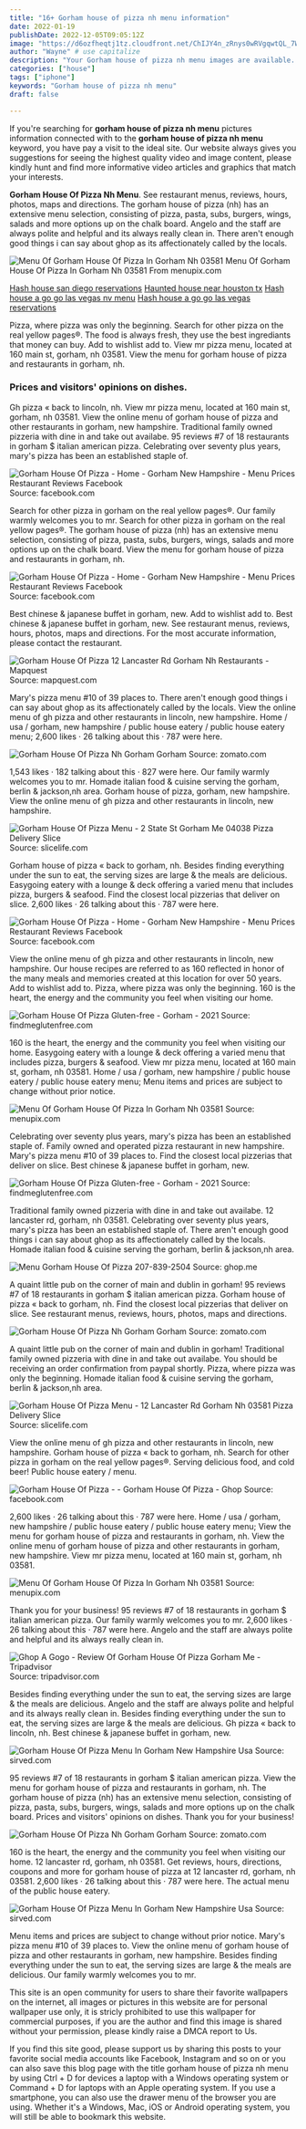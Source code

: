 ```yaml
---
title: "16+ Gorham house of pizza nh menu information"
date: 2022-01-19
publishDate: 2022-12-05T09:05:12Z
image: "https://d6ozfheqtj1tz.cloudfront.net/ChIJY4n_zRnys0wRVgqwtQL_7WI/5b18d7450782a.jpg"
author: "Wayne" # use capitalize
description: "Your Gorham house of pizza nh menu images are available. Gorham house of pizza nh menu are a topic that is being searched for and liked by netizens now. You can Find and Download the Gorham house of pizza nh menu files here. Get all free images."
categories: ["house"]
tags: ["iphone"]
keywords: "Gorham house of pizza nh menu"
draft: false

---
```


If you're searching for **gorham house of pizza nh menu** pictures information connected with to the **gorham house of pizza nh menu** keyword, you have pay a visit to the ideal  site.  Our website always  gives you  suggestions  for seeing  the highest  quality video and image  content, please kindly hunt and find more informative video articles and graphics  that match your interests.

**Gorham House Of Pizza Nh Menu**. See restaurant menus, reviews, hours, photos, maps and directions. The gorham house of pizza (nh) has an extensive menu selection, consisting of pizza, pasta, subs, burgers, wings, salads and more options up on the chalk board. Angelo and the staff are always polite and helpful and its always really clean in. There aren&#039;t enough good things i can say about ghop as its affectionately called by the locals.

![Menu Of Gorham House Of Pizza In Gorham Nh 03581](https://www.menupix.com/menu_img/20180821a4467su_02.jpg "Menu Of Gorham House Of Pizza In Gorham Nh 03581")
Menu Of Gorham House Of Pizza In Gorham Nh 03581 From menupix.com

[Hash house san diego reservations](/hash-house-san-diego-reservations/)
[Haunted house near houston tx](/haunted-house-near-houston-tx/)
[Hash house a go go las vegas nv menu](/hash-house-a-go-go-las-vegas-nv-menu/)
[Hash house a go go las vegas reservations](/hash-house-a-go-go-las-vegas-reservations/)

Pizza, where pizza was only the beginning. Search for other pizza on the real yellow pages®. The food is always fresh, they use the best ingrediants that money can buy. Add to wishlist add to. View mr pizza menu, located at 160 main st, gorham, nh 03581. View the menu for gorham house of pizza and restaurants in gorham, nh.

### Prices and visitors&#039; opinions on dishes.

Gh pizza « back to lincoln, nh. View mr pizza menu, located at 160 main st, gorham, nh 03581. View the online menu of gorham house of pizza and other restaurants in gorham, new hampshire. Traditional family owned pizzeria with dine in and take out availabe. 95 reviews #7 of 18 restaurants in gorham $ italian american pizza. Celebrating over seventy plus years, mary&#039;s pizza has been an established staple of.


![Gorham House Of Pizza - Home - Gorham New Hampshire - Menu Prices Restaurant Reviews Facebook](https://lookaside.fbsbx.com/lookaside/crawler/media/?media_id=4503189093130740 "Gorham House Of Pizza - Home - Gorham New Hampshire - Menu Prices Restaurant Reviews Facebook")
Source: facebook.com

Search for other pizza in gorham on the real yellow pages®. Our family warmly welcomes you to mr. Search for other pizza in gorham on the real yellow pages®. The gorham house of pizza (nh) has an extensive menu selection, consisting of pizza, pasta, subs, burgers, wings, salads and more options up on the chalk board. View the menu for gorham house of pizza and restaurants in gorham, nh.

![Gorham House Of Pizza - Home - Gorham New Hampshire - Menu Prices Restaurant Reviews Facebook](https://lookaside.fbsbx.com/lookaside/crawler/media/?media_id=858571377631280 "Gorham House Of Pizza - Home - Gorham New Hampshire - Menu Prices Restaurant Reviews Facebook")
Source: facebook.com

Best chinese &amp; japanese buffet in gorham, new. Add to wishlist add to. Best chinese &amp; japanese buffet in gorham, new. See restaurant menus, reviews, hours, photos, maps and directions. For the most accurate information, please contact the restaurant.

![Gorham House Of Pizza 12 Lancaster Rd Gorham Nh Restaurants - Mapquest](https://s3-media0.fl.yelpcdn.com/bphoto/c-hd4KUbn2bZQrLnNIxTgQ/l.jpg "Gorham House Of Pizza 12 Lancaster Rd Gorham Nh Restaurants - Mapquest")
Source: mapquest.com

Mary&#039;s pizza menu #10 of 39 places to. There aren&#039;t enough good things i can say about ghop as its affectionately called by the locals. View the online menu of gh pizza and other restaurants in lincoln, new hampshire. Home / usa / gorham, new hampshire / public house eatery / public house eatery menu; 2,600 likes · 26 talking about this · 787 were here.

![Gorham House Of Pizza Nh Gorham Gorham](https://b.zmtcdn.com/data/reviews_photos/d9d/1136ef6ec6a83213761e0122deabad9d_1538935603.JPG?fit=around|750:500&amp;crop=750:500;*,* "Gorham House Of Pizza Nh Gorham Gorham")
Source: zomato.com

1,543 likes · 182 talking about this · 827 were here. Our family warmly welcomes you to mr. Homade italian food &amp; cuisine serving the gorham, berlin &amp; jackson,nh area. Gorham house of pizza, gorham, new hampshire. View the online menu of gh pizza and other restaurants in lincoln, new hampshire.

![Gorham House Of Pizza Menu - 2 State St Gorham Me 04038 Pizza Delivery Slice](https://shop-logos.imgix.net/shops/36765/original/Gorham_House_of_Pizza.jpg?auto=compress,format "Gorham House Of Pizza Menu - 2 State St Gorham Me 04038 Pizza Delivery Slice")
Source: slicelife.com

Gorham house of pizza « back to gorham, nh. Besides finding everything under the sun to eat, the serving sizes are large &amp; the meals are delicious. Easygoing eatery with a lounge &amp; deck offering a varied menu that includes pizza, burgers &amp; seafood. Find the closest local pizzerias that deliver on slice. 2,600 likes · 26 talking about this · 787 were here.

![Gorham House Of Pizza - Home - Gorham New Hampshire - Menu Prices Restaurant Reviews Facebook](https://lookaside.fbsbx.com/lookaside/crawler/media/?media_id=2236090786507260 "Gorham House Of Pizza - Home - Gorham New Hampshire - Menu Prices Restaurant Reviews Facebook")
Source: facebook.com

View the online menu of gh pizza and other restaurants in lincoln, new hampshire. Our house recipes are referred to as 160 reflected in honor of the many meals and memories created at this location for over 50 years. Add to wishlist add to. Pizza, where pizza was only the beginning. 160 is the heart, the energy and the community you feel when visiting our home.

![Gorham House Of Pizza Gluten-free - Gorham - 2021](https://lh3.googleusercontent.com/40R4u_KgQO-IUbJ7IvUXJhMNWpOWhHpunpLQ72JCkvxz6XUVeogcR2IGBRQFZWrw2R3UPKvCUGGtvll_4faXDfI=s1400 "Gorham House Of Pizza Gluten-free - Gorham - 2021")
Source: findmeglutenfree.com

160 is the heart, the energy and the community you feel when visiting our home. Easygoing eatery with a lounge &amp; deck offering a varied menu that includes pizza, burgers &amp; seafood. View mr pizza menu, located at 160 main st, gorham, nh 03581. Home / usa / gorham, new hampshire / public house eatery / public house eatery menu; Menu items and prices are subject to change without prior notice.

![Menu Of Gorham House Of Pizza In Gorham Nh 03581](https://www.menupix.com/menu_img/20180821a4467su_02.jpg "Menu Of Gorham House Of Pizza In Gorham Nh 03581")
Source: menupix.com

Celebrating over seventy plus years, mary&#039;s pizza has been an established staple of. Family owned and operated pizza restaurant in new hampshire. Mary&#039;s pizza menu #10 of 39 places to. Find the closest local pizzerias that deliver on slice. Best chinese &amp; japanese buffet in gorham, new.

![Gorham House Of Pizza Gluten-free - Gorham - 2021](https://lh3.googleusercontent.com/40R4u_KgQO-IUbJ7IvUXJhMNWpOWhHpunpLQ72JCkvxz6XUVeogcR2IGBRQFZWrw2R3UPKvCUGGtvll_4faXDfI=s600-c "Gorham House Of Pizza Gluten-free - Gorham - 2021")
Source: findmeglutenfree.com

Traditional family owned pizzeria with dine in and take out availabe. 12 lancaster rd, gorham, nh 03581. Celebrating over seventy plus years, mary&#039;s pizza has been an established staple of. There aren&#039;t enough good things i can say about ghop as its affectionately called by the locals. Homade italian food &amp; cuisine serving the gorham, berlin &amp; jackson,nh area.

![Menu Gorham House Of Pizza 207-839-2504](https://static.wixstatic.com/media/9713ad_0680e08ab1734858a8a3f60f0c9aa219~mv2.png/v1/crop/x_0,y_0,w_2500,h_1602/fill/w_226,h_144,al_c,q_85,usm_0.66_1.00_0.01/gorham-house-pizza-logo.webp "Menu Gorham House Of Pizza 207-839-2504")
Source: ghop.me

A quaint little pub on the corner of main and dublin in gorham! 95 reviews #7 of 18 restaurants in gorham $ italian american pizza. Gorham house of pizza « back to gorham, nh. Find the closest local pizzerias that deliver on slice. See restaurant menus, reviews, hours, photos, maps and directions.

![Gorham House Of Pizza Nh Gorham Gorham](https://b.zmtcdn.com/data/reviews_photos/69d/209377ed93e28127de062eaf339d469d_1538935612.JPG?fit=around|750:500&amp;crop=750:500;*,* "Gorham House Of Pizza Nh Gorham Gorham")
Source: zomato.com

A quaint little pub on the corner of main and dublin in gorham! Traditional family owned pizzeria with dine in and take out availabe. You should be receiving an order confirmation from paypal shortly. Pizza, where pizza was only the beginning. Homade italian food &amp; cuisine serving the gorham, berlin &amp; jackson,nh area.

![Gorham House Of Pizza Menu - 12 Lancaster Rd Gorham Nh 03581 Pizza Delivery Slice](https://shop-logos.imgix.net/shops/35655/original/delux.JPG "Gorham House Of Pizza Menu - 12 Lancaster Rd Gorham Nh 03581 Pizza Delivery Slice")
Source: slicelife.com

View the online menu of gh pizza and other restaurants in lincoln, new hampshire. Gorham house of pizza « back to gorham, nh. Search for other pizza in gorham on the real yellow pages®. Serving delicious food, and cold beer! Public house eatery / menu.

![Gorham House Of Pizza - - Gorham House Of Pizza - Ghop](https://lookaside.fbsbx.com/lookaside/crawler/media/?media_id=10153861866580205 "Gorham House Of Pizza - - Gorham House Of Pizza - Ghop")
Source: facebook.com

2,600 likes · 26 talking about this · 787 were here. Home / usa / gorham, new hampshire / public house eatery / public house eatery menu; View the menu for gorham house of pizza and restaurants in gorham, nh. View the online menu of gorham house of pizza and other restaurants in gorham, new hampshire. View mr pizza menu, located at 160 main st, gorham, nh 03581.

![Menu Of Gorham House Of Pizza In Gorham Nh 03581](https://www.menupix.com/menu_img/20180821a4467su_01.jpg "Menu Of Gorham House Of Pizza In Gorham Nh 03581")
Source: menupix.com

Thank you for your business! 95 reviews #7 of 18 restaurants in gorham $ italian american pizza. Our family warmly welcomes you to mr. 2,600 likes · 26 talking about this · 787 were here. Angelo and the staff are always polite and helpful and its always really clean in.

![Ghop A Gogo - Review Of Gorham House Of Pizza Gorham Me - Tripadvisor](https://media-cdn.tripadvisor.com/media/photo-s/08/59/c5/27/meat-lovers-calzone.jpg "Ghop A Gogo - Review Of Gorham House Of Pizza Gorham Me - Tripadvisor")
Source: tripadvisor.com

Besides finding everything under the sun to eat, the serving sizes are large &amp; the meals are delicious. Angelo and the staff are always polite and helpful and its always really clean in. Besides finding everything under the sun to eat, the serving sizes are large &amp; the meals are delicious. Gh pizza « back to lincoln, nh. Best chinese &amp; japanese buffet in gorham, new.

![Gorham House Of Pizza Menu In Gorham New Hampshire Usa](https://d6ozfheqtj1tz.cloudfront.net/ChIJY4n_zRnys0wRVgqwtQL_7WI/5b18d74566b7d.jpg "Gorham House Of Pizza Menu In Gorham New Hampshire Usa")
Source: sirved.com

95 reviews #7 of 18 restaurants in gorham $ italian american pizza. View the menu for gorham house of pizza and restaurants in gorham, nh. The gorham house of pizza (nh) has an extensive menu selection, consisting of pizza, pasta, subs, burgers, wings, salads and more options up on the chalk board. Prices and visitors&#039; opinions on dishes. Thank you for your business!

![Gorham House Of Pizza Nh Gorham Gorham](https://b.zmtcdn.com/data/reviews_photos/799/1a6a5d6aa4eb0bba5686070b869dd799_1538935620.JPG?fit=around|750:500&amp;crop=750:500;*,* "Gorham House Of Pizza Nh Gorham Gorham")
Source: zomato.com

160 is the heart, the energy and the community you feel when visiting our home. 12 lancaster rd, gorham, nh 03581. Get reviews, hours, directions, coupons and more for gorham house of pizza at 12 lancaster rd, gorham, nh 03581. 2,600 likes · 26 talking about this · 787 were here. The actual menu of the public house eatery.

![Gorham House Of Pizza Menu In Gorham New Hampshire Usa](https://d6ozfheqtj1tz.cloudfront.net/ChIJY4n_zRnys0wRVgqwtQL_7WI/5b18d7450782a.jpg "Gorham House Of Pizza Menu In Gorham New Hampshire Usa")
Source: sirved.com

Menu items and prices are subject to change without prior notice. Mary&#039;s pizza menu #10 of 39 places to. View the online menu of gorham house of pizza and other restaurants in gorham, new hampshire. Besides finding everything under the sun to eat, the serving sizes are large &amp; the meals are delicious. Our family warmly welcomes you to mr.

This site is an open community for users to share their favorite wallpapers on the internet, all images or pictures in this website are for personal wallpaper use only, it is stricly prohibited to use this wallpaper for commercial purposes, if you are the author and find this image is shared without your permission, please kindly raise a DMCA report to Us.

If you find this site good, please support us by sharing this posts to your favorite social media accounts like Facebook, Instagram and so on or you can also save this blog page with the title gorham house of pizza nh menu by using Ctrl + D for devices a laptop with a Windows operating system or Command + D for laptops with an Apple operating system. If you use a smartphone, you can also use the drawer menu of the browser you are using. Whether it's a Windows, Mac, iOS or Android operating system, you will still be able to bookmark this website.
